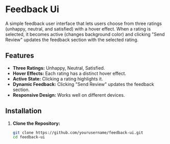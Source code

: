 # Feedback Ui

 A simple feedback user interface that lets users choose from three ratings (unhappy, neutral, and satisfied) with a hover effect. When a rating is selected, it becomes active (changes background color) and clicking "Send Review" updates the feedback section with the selected rating.



## Features

- **Three Ratings:** Unhappy, Neutral, Satisfied.
- **Hover Effects:** Each rating has a distinct hover effect.
- **Active State:** Clicking a rating highlights it.
- **Dynamic Feedback:** Clicking "Send Review" updates the feedback section.
- **Responsive Design:** Works well on different devices.

## Installation

1. **Clone the Repository:**

   ```bash
   git clone https://github.com/yourusername/feedback-ui.git
   cd feedback-ui
